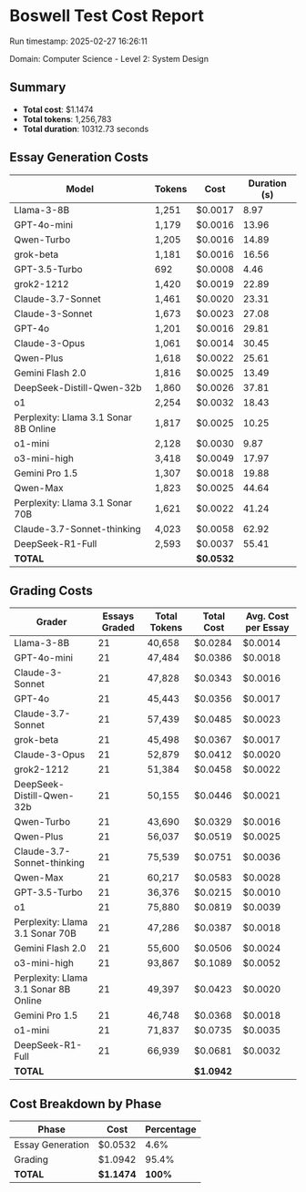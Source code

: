 # Boswell Test Cost Report

Run timestamp: 2025-02-27 16:26:11

Domain: Computer Science - Level 2: System Design

## Summary

- **Total cost**: $1.1474
- **Total tokens**: 1,256,783
- **Total duration**: 10312.73 seconds

## Essay Generation Costs

| Model | Tokens | Cost | Duration (s) |
|-------|--------|------|--------------|
| Llama-3-8B | 1,251 | $0.0017 | 8.97 |
| GPT-4o-mini | 1,179 | $0.0016 | 13.96 |
| Qwen-Turbo | 1,205 | $0.0016 | 14.89 |
| grok-beta | 1,181 | $0.0016 | 16.56 |
| GPT-3.5-Turbo | 692 | $0.0008 | 4.46 |
| grok2-1212 | 1,420 | $0.0019 | 22.89 |
| Claude-3.7-Sonnet | 1,461 | $0.0020 | 23.31 |
| Claude-3-Sonnet | 1,673 | $0.0023 | 27.08 |
| GPT-4o | 1,201 | $0.0016 | 29.81 |
| Claude-3-Opus | 1,061 | $0.0014 | 30.45 |
| Qwen-Plus | 1,618 | $0.0022 | 25.61 |
| Gemini Flash 2.0 | 1,816 | $0.0025 | 13.49 |
| DeepSeek-Distill-Qwen-32b | 1,860 | $0.0026 | 37.81 |
| o1 | 2,254 | $0.0032 | 18.43 |
| Perplexity: Llama 3.1 Sonar 8B Online | 1,817 | $0.0025 | 10.25 |
| o1-mini | 2,128 | $0.0030 | 9.87 |
| o3-mini-high | 3,418 | $0.0049 | 17.97 |
| Gemini Pro 1.5 | 1,307 | $0.0018 | 19.88 |
| Qwen-Max | 1,823 | $0.0025 | 44.64 |
| Perplexity: Llama 3.1 Sonar 70B | 1,621 | $0.0022 | 41.24 |
| Claude-3.7-Sonnet-thinking | 4,023 | $0.0058 | 62.92 |
| DeepSeek-R1-Full | 2,593 | $0.0037 | 55.41 |
| **TOTAL** | | **$0.0532** | |

## Grading Costs

| Grader | Essays Graded | Total Tokens | Total Cost | Avg. Cost per Essay |
|--------|---------------|--------------|------------|---------------------|
| Llama-3-8B | 21 | 40,658 | $0.0284 | $0.0014 |
| GPT-4o-mini | 21 | 47,484 | $0.0386 | $0.0018 |
| Claude-3-Sonnet | 21 | 47,828 | $0.0343 | $0.0016 |
| GPT-4o | 21 | 45,443 | $0.0356 | $0.0017 |
| Claude-3.7-Sonnet | 21 | 57,439 | $0.0485 | $0.0023 |
| grok-beta | 21 | 45,498 | $0.0367 | $0.0017 |
| Claude-3-Opus | 21 | 52,879 | $0.0412 | $0.0020 |
| grok2-1212 | 21 | 51,384 | $0.0458 | $0.0022 |
| DeepSeek-Distill-Qwen-32b | 21 | 50,155 | $0.0446 | $0.0021 |
| Qwen-Turbo | 21 | 43,690 | $0.0329 | $0.0016 |
| Qwen-Plus | 21 | 56,037 | $0.0519 | $0.0025 |
| Claude-3.7-Sonnet-thinking | 21 | 75,539 | $0.0751 | $0.0036 |
| Qwen-Max | 21 | 60,217 | $0.0583 | $0.0028 |
| GPT-3.5-Turbo | 21 | 36,376 | $0.0215 | $0.0010 |
| o1 | 21 | 75,880 | $0.0819 | $0.0039 |
| Perplexity: Llama 3.1 Sonar 70B | 21 | 47,286 | $0.0387 | $0.0018 |
| Gemini Flash 2.0 | 21 | 55,600 | $0.0506 | $0.0024 |
| o3-mini-high | 21 | 93,867 | $0.1089 | $0.0052 |
| Perplexity: Llama 3.1 Sonar 8B Online | 21 | 49,397 | $0.0423 | $0.0020 |
| Gemini Pro 1.5 | 21 | 46,748 | $0.0368 | $0.0018 |
| o1-mini | 21 | 71,837 | $0.0735 | $0.0035 |
| DeepSeek-R1-Full | 21 | 66,939 | $0.0681 | $0.0032 |
| **TOTAL** | | | **$1.0942** | |

## Cost Breakdown by Phase

| Phase | Cost | Percentage |
|-------|------|------------|
| Essay Generation | $0.0532 | 4.6% |
| Grading | $1.0942 | 95.4% |
| **TOTAL** | **$1.1474** | **100%** |